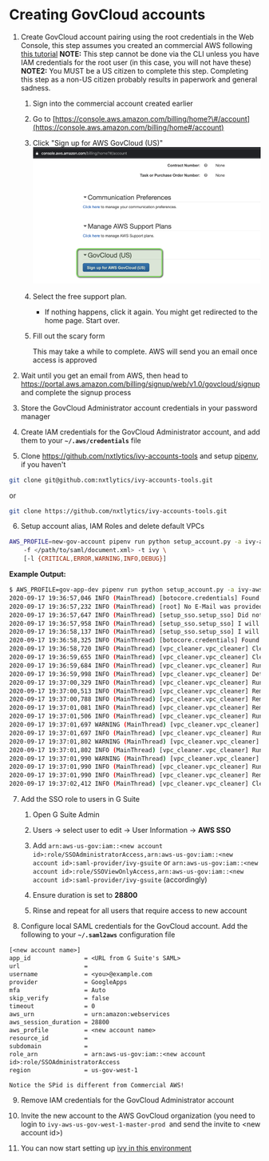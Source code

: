 # Creating GovCloud accounts

1.  Create GovCloud account pairing using the root credentials in the Web Console, this step assumes you created an commercial AWS following [this tutorial](./Creating_new_AWS_subaccount.md)
    **NOTE:** This step cannot be done via the CLI unless you have IAM credentials for the root user (in this case, you will not have these)  
    **NOTE2:** You MUST be a US citizen to complete this step.
    Completing this step as a non-US citizen probably results in paperwork and general sadness.
    1.  Sign into the commercial account created earlier

    2.  Go to [https://console.aws.amazon.com/billing/home?\#/account](https://console.aws.amazon.com/billing/home#/account)

    3.  Click "Sign up for AWS GovCloud (US)"  
        ![GovCloud-button.png](../images/Creating_new_AWS_GovCloud_accounts/GovCloud-button.png)

    4.  Select the free support plan.  
        - If nothing happens, click it again. You might get redirected
        to the home page. Start over.

    5.  Fill out the scary form

        This may take a while to complete. AWS will send you an email
        once access is approved

2.  Wait until you get an email from AWS, then head to
    <https://portal.aws.amazon.com/billing/signup/web/v1.0/govcloud/signup>
    and complete the signup process

3.  Store the GovCloud Administrator account credentials in your password manager

4.  Create IAM credentials for the GovCloud Administrator account, and
    add them to your **`~/.aws/credentials`** file

5. Clone https://github.com/nxtlytics/ivy-accounts-tools and setup [pipenv](https://pypi.org/project/pipenv/), if you haven't

``` bash
git clone git@github.com:nxtlytics/ivy-accounts-tools.git
```

or

```bash
git clone https://github.com/nxtlytics/ivy-accounts-tools.git
```

6.  Setup account alias, IAM Roles and delete default VPCs

``` bash
AWS_PROFILE=new-gov-account pipenv run python setup_account.py -a ivy-aws-us-gov-something-dev
    -f </path/to/saml/document.xml> -t ivy \
    [-l {CRITICAL,ERROR,WARNING,INFO,DEBUG}]
```

**Example Output:**

```bash
$ AWS_PROFILE=gov-app-dev pipenv run python setup_account.py -a ivy-aws-us-gov-app-dev -s gsuite -t ssa -f ./gsuite_metadata.xml
2020-09-17 19:36:57,046 INFO (MainThread) [botocore.credentials] Found credentials in shared credentials file: ~/.aws/credentials
2020-09-17 19:36:57,232 INFO (MainThread) [root] No E-Mail was provided so I will not create a sub-account
2020-09-17 19:36:57,647 INFO (MainThread) [setup_sso.setup_sso] Did not find an account alias with name ivy-aws-us-gov-app-dev
2020-09-17 19:36:57,958 INFO (MainThread) [setup_sso.setup_sso] I will try to create role with name SSOAdministratorAccess for account ID 111111111111
2020-09-17 19:36:58,137 INFO (MainThread) [setup_sso.setup_sso] I will try to create role with name SSOViewOnlyAccess for account ID 111111111111
2020-09-17 19:36:58,325 INFO (MainThread) [botocore.credentials] Found credentials in shared credentials file: ~/.aws/credentials
2020-09-17 19:36:58,720 INFO (MainThread) [vpc_cleaner.vpc_cleaner] Cleaning AWS region [us-gov-west-1] of all VPCs...
2020-09-17 19:36:59,655 INFO (MainThread) [vpc_cleaner.vpc_cleaner] Cleaning VPC [vpc-11111111] in region [us-gov-west-1]
2020-09-17 19:36:59,684 INFO (MainThread) [vpc_cleaner.vpc_cleaner] Running step [del_igw] for VPC [vpc-11111111] in region [us-gov-west-1]
2020-09-17 19:36:59,998 INFO (MainThread) [vpc_cleaner.vpc_cleaner] Detaching and Removing IGW igw-id: [igw-11111111]
2020-09-17 19:37:00,329 INFO (MainThread) [vpc_cleaner.vpc_cleaner] Running step [del_sub] for VPC [vpc-11111111] in region [us-gov-west-1]
2020-09-17 19:37:00,513 INFO (MainThread) [vpc_cleaner.vpc_cleaner] Removing subnet sub-id: [subnet-11111111]
2020-09-17 19:37:00,788 INFO (MainThread) [vpc_cleaner.vpc_cleaner] Removing subnet sub-id: [subnet-22222222]
2020-09-17 19:37:01,081 INFO (MainThread) [vpc_cleaner.vpc_cleaner] Removing subnet sub-id: [subnet-33333333]
2020-09-17 19:37:01,506 INFO (MainThread) [vpc_cleaner.vpc_cleaner] Running step [del_rtb] for VPC [vpc-11111111] in region [us-gov-west-1]
2020-09-17 19:37:01,697 WARNING (MainThread) [vpc_cleaner.vpc_cleaner] Deleting route table: rtb-11111111 is the main route table, continue...
2020-09-17 19:37:01,697 INFO (MainThread) [vpc_cleaner.vpc_cleaner] Running step [del_acl] for VPC [vpc-11111111] in region [us-gov-west-1]
2020-09-17 19:37:01,802 WARNING (MainThread) [vpc_cleaner.vpc_cleaner] Deleting NACL: acl-11111111 is the default NACL, continue...
2020-09-17 19:37:01,802 INFO (MainThread) [vpc_cleaner.vpc_cleaner] Running step [del_sgp] for VPC [vpc-11111111] in region [us-gov-west-1]
2020-09-17 19:37:01,990 WARNING (MainThread) [vpc_cleaner.vpc_cleaner] Deleting security group: sg-11111111 is the default security group, continue...
2020-09-17 19:37:01,990 INFO (MainThread) [vpc_cleaner.vpc_cleaner] Running step [del_vpc] for VPC [vpc-11111111] in region [us-gov-west-1]
2020-09-17 19:37:01,990 INFO (MainThread) [vpc_cleaner.vpc_cleaner] Removing vpc-id: [vpc-11111111]
2020-09-17 19:37:02,412 INFO (MainThread) [vpc_cleaner.vpc_cleaner] Cleaning AWS region [us-gov-east-1] of all VPCs...
```

7.  Add the SSO role to users in G Suite

    1.  Open G Suite Admin

    2.  Users -\> select user to edit -\> User Information -\> **AWS
        SSO**

    3.  Add
        `arn:aws-us-gov:iam::<new account id>:role/SSOAdministratorAccess,arn:aws-us-gov:iam::<new account id>:saml-provider/ivy-gsuite`
        or `arn:aws-us-gov:iam::<new account id>:role/SSOViewOnlyAccess,arn:aws-us-gov:iam::<new account id>:saml-provider/ivy-gsuite`
        (accordingly)

    4.  Ensure duration is set to **28800**

    5.  Rinse and repeat for all users that require access to new
        account

8.  Configure local SAML credentials for the GovCloud account. Add the following to your **`~/.saml2aws`** configuration file

``` text
[<new account name>]
app_id               = <URL from G Suite's SAML>
url                  = 
username             = <you>@example.com
provider             = GoogleApps
mfa                  = Auto
skip_verify          = false
timeout              = 0
aws_urn              = urn:amazon:webservices
aws_session_duration = 28800
aws_profile          = <new account name>
resource_id          =
subdomain            =
role_arn             = arn:aws-us-gov:iam::<new account id>:role/SSOAdministratorAccess
region               = us-gov-west-1
```

    Notice the SPid is different from Commercial AWS!

9. Remove IAM credentials for the GovCloud Administrator account

10. Invite the new account to the AWS GovCloud organization (you need to
    login to `ivy-aws-us-gov-west-1-master-prod`  and send the invite to
    \<new account id\>)

11. You can now start setting up [ivy in this environment](./Creating_new_ivy_environment.md)
